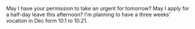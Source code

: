 May I have your permission to take an urgent for tomorrow?
May I apply for a half-day leave this afternoon?
I'm planning to have a three weeks' vocation in Dec form 10.1 to 10.21.